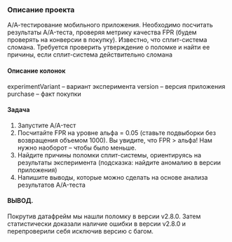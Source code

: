 ### Описание проекта
А/А-тестирование мобильного приложения. Необходимо посчитать результаты A/A-теста, проверяя метрику качества FPR (будем проверять на конверсии в покупку). Известно, что сплит-система сломана. Требуется проверить утверждение о поломке и найти ее причины, если сплит-система действительно сломана

#### Описание колонок
experimentVariant – вариант эксперимента
version – версия приложения
purchase – факт покупки
 
#### Задача
1. Запустите A/A-тест
2. Посчитайте FPR на уровне альфа = 0.05 (ставьте подвыборки без возвращения объемом 1000). Вы увидите, что FPR > альфа! Нам нужно наоборот – чтобы было меньше.
3. Найдите причины поломки сплит-системы, ориентируясь на результаты эксперимента (подсказка: найдите аномалию в версии приложения)
4. Напишите выводы, которые можно сделать на основе анализа результатов A/A-теста

#### ВЫВОД.
Покрутив датафрейм мы нашли поломку в версии v2.8.0.
Затем статистически доказали наличие ошибки в версии v2.8.0 и перепроверили себя исключив версию с багом.
